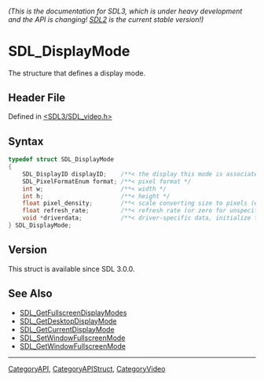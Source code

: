 ###### (This is the documentation for SDL3, which is under heavy development and the API is changing! [SDL2](https://wiki.libsdl.org/SDL2/) is the current stable version!)
# SDL_DisplayMode

The structure that defines a display mode.

## Header File

Defined in [<SDL3/SDL_video.h>](https://github.com/libsdl-org/SDL/blob/main/include/SDL3/SDL_video.h)

## Syntax

```c
typedef struct SDL_DisplayMode
{
    SDL_DisplayID displayID;    /**< the display this mode is associated with */
    SDL_PixelFormatEnum format; /**< pixel format */
    int w;                      /**< width */
    int h;                      /**< height */
    float pixel_density;        /**< scale converting size to pixels (e.g. a 1920x1080 mode with 2.0 scale would have 3840x2160 pixels) */
    float refresh_rate;         /**< refresh rate (or zero for unspecified) */
    void *driverdata;           /**< driver-specific data, initialize to 0 */
} SDL_DisplayMode;
```

## Version

This struct is available since SDL 3.0.0.

## See Also

- [SDL_GetFullscreenDisplayModes](SDL_GetFullscreenDisplayModes)
- [SDL_GetDesktopDisplayMode](SDL_GetDesktopDisplayMode)
- [SDL_GetCurrentDisplayMode](SDL_GetCurrentDisplayMode)
- [SDL_SetWindowFullscreenMode](SDL_SetWindowFullscreenMode)
- [SDL_GetWindowFullscreenMode](SDL_GetWindowFullscreenMode)

----
[CategoryAPI](CategoryAPI), [CategoryAPIStruct](CategoryAPIStruct), [CategoryVideo](CategoryVideo)

